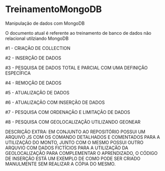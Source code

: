 # TreinamentoMongoDB
Manipulação de dados com MongoDB

O documento atual é referente ao treinamento de banco de dados não relacional utilziando MongoDB

#1 - CRIAÇÃO DE COLLECTION

#2 - INSERÇÃO DE DADOS

#3 - PESQUISA DE DADOS TOTAL E PARCIAL COM UMA DEFINIÇÃO ESPECÍFICA

#4 - REMOÇÃO DE DADOS

#5 - ATUALIZAÇÃO DE DADOS

#6 - ATUALIZAÇÃO COM INSERÇÃO DE DADOS

#7 - PESQUISA COM ORDENAÇÃO E LIMITAÇÃO DE DADOS

#8 - PESQUISA COM GEOLOCALIZAÇÃO UTILIZANDO GEONEAR

DESCRIÇÃO EXTRA: EM CONJUNTO AO REPOSITÓRIO POSSUI UM ARQUIVO JS COM OS COMANDO DETALHADOS E COMENTADOS PARA A UTILIZAÇÃO DO MONTO,
JUNTO COM O MESMO POSSUI OUTRO ARQUVIO COM DADOS FICTÍCIOS PARA A UTILIZAÇÃO DA GEOLOCALIZAÇÃO PARA COMPLEMENTAR O APRENDIZADO,
O CÓDIGO DE INSERÇÃO ESTÁ UM EXEMPLO DE COMO PODE SER CRIADO MANULMENTE SEM REALIZAR A CÓPIA DO MESMO.
